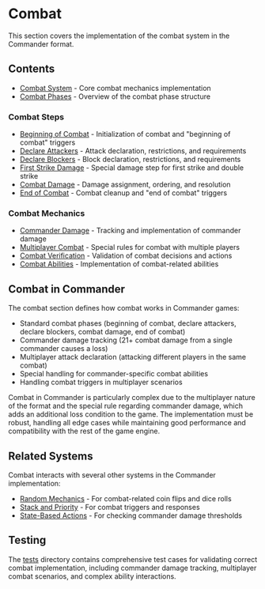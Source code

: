 # Combat

This section covers the implementation of the combat system in the Commander format.

## Contents

- [Combat System](combat_system.md) - Core combat mechanics implementation
- [Combat Phases](combat_phases.md) - Overview of the combat phase structure

### Combat Steps
- [Beginning of Combat](beginning_of_combat.md) - Initialization of combat and "beginning of combat" triggers
- [Declare Attackers](declare_attackers.md) - Attack declaration, restrictions, and requirements 
- [Declare Blockers](declare_blockers.md) - Block declaration, restrictions, and requirements
- [First Strike Damage](first_strike_damage.md) - Special damage step for first strike and double strike
- [Combat Damage](combat_damage.md) - Damage assignment, ordering, and resolution
- [End of Combat](end_of_combat.md) - Combat cleanup and "end of combat" triggers

### Combat Mechanics
- [Commander Damage](commander_damage.md) - Tracking and implementation of commander damage
- [Multiplayer Combat](multiplayer_combat.md) - Special rules for combat with multiple players
- [Combat Verification](combat_verification.md) - Validation of combat decisions and actions
- [Combat Abilities](combat_abilities.md) - Implementation of combat-related abilities

## Combat in Commander

The combat section defines how combat works in Commander games:

- Standard combat phases (beginning of combat, declare attackers, declare blockers, combat damage, end of combat)
- Commander damage tracking (21+ combat damage from a single commander causes a loss)
- Multiplayer attack declaration (attacking different players in the same combat)
- Special handling for commander-specific combat abilities
- Handling combat triggers in multiplayer scenarios

Combat in Commander is particularly complex due to the multiplayer nature of the format and the special rule regarding commander damage, which adds an additional loss condition to the game. The implementation must be robust, handling all edge cases while maintaining good performance and compatibility with the rest of the game engine.

## Related Systems

Combat interacts with several other systems in the Commander implementation:

- [Random Mechanics](../game_mechanics/random_mechanics.md) - For combat-related coin flips and dice rolls
- [Stack and Priority](../stack_and_priority/index.md) - For combat triggers and responses
- [State-Based Actions](../game_mechanics/state_based_actions.md) - For checking commander damage thresholds

## Testing

The [tests](tests/) directory contains comprehensive test cases for validating correct combat implementation, including commander damage tracking, multiplayer combat scenarios, and complex ability interactions. 